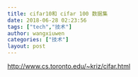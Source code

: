 ```yaml
---
title: cifar10和 cifar 100 数据集
date: 2018-06-28 02:23:56
tags: ["tech","技术"]
author: wangxiuwen
categories: ["技术"]
layout: post
---
```


<http://www.cs.toronto.edu/~kriz/cifar.html>